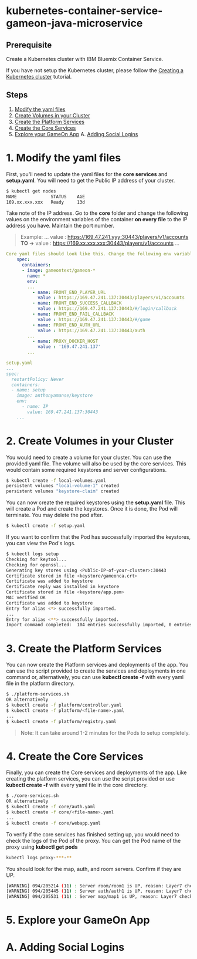 # kubernetes-container-service-gameon-java-microservice

## Prerequisite

Create a Kubernetes cluster with IBM Bluemix Container Service. 

If you have not setup the Kubernetes cluster, please follow the [Creating a Kubernetes cluster](https://github.com/IBM/container-journey-template) tutorial.

## Steps
1. [Modify the yaml files](#1-modify-the-yaml-files)
2. [Create Volumes in your Cluster](#2-create-volumes-in-your-cluster)
3. [Create the Platform Services](#3-create-the-platform-services)
4. [Create the Core Services](#4-create-the-core-services)
5. [Explore your GameOn App](#5-explore-your-gameon-app)
A. [Adding Social Logins](#a-adding-social-logins)


# 1. Modify the yaml files
First, you'll need to update the yaml files for the **core services** and **setup.yaml**.
You will need to get the Public IP address of your cluster.
```bash
$ kubectl get nodes
NAME             STATUS    AGE
169.xx.xxx.xxx   Ready     13d
```
Take note of the IP address. Go to the **core** folder and change the following values on the environment variables of the container **on every file** to the IP address you have. Maintain the port number.
> Example:
> ...
> value : https://169.47.241.yyy:30443/players/v1/accounts **TO ->** value : https://169.xx.xxx.xxx:30443/players/v1/accounts
> ...


```yaml
Core yaml files should look like this. Change the following env variables
    spec:
      containers:
      - image: gameontext/gameon-*
        name: *
        env:
        ...
          - name: FRONT_END_PLAYER_URL
            value : https://169.47.241.137:30443/players/v1/accounts
          - name: FRONT_END_SUCCESS_CALLBACK
            value : https://169.47.241.137:30443/#/login/callback
          - name: FRONT_END_FAIL_CALLBACK
            value : https://169.47.241.137:30443/#/game
          - name: FRONT_END_AUTH_URL
            value : https://169.47.241.137:30443/auth
        ...
          - name: PROXY_DOCKER_HOST
            value : '169.47.241.137'
        ...
```
```yaml
setup.yaml
...
spec:
  restartPolicy: Never
  containers:
  - name: setup
    image: anthonyamanse/keystore
    env:
      - name: IP
        value: 169.47.241.137:30443
    ...
```
# 2. Create Volumes in your Cluster
You would need to create a volume for your cluster. You can use the provided yaml file. The volume will also be used by the core services. This would contain some required keystores and server configurations.
```bash
$ kubectl create -f local-volumes.yaml
persistent volumes "local-volume-1" created
persistent volumes "keystore-claim" created
```

You can now create the required keystores using the **setup.yaml** file. This will create a Pod and create the keystores. Once it is done, the Pod will terminate. You may delete the pod after.
```bash
$ kubectl create -f setup.yaml
```
If you want to confirm that the Pod has successfully imported the keystores, you can view the Pod's logs.
```bash
$ kubectl logs setup
Checking for keytool...
Checking for openssl...
Generating key stores using <Public-IP-of-your-cluster>:30443
Certificate stored in file <keystore/gameonca.crt>
Certificate was added to keystore
Certificate reply was installed in keystore
Certificate stored in file <keystore/app.pem>
MAC verified OK
Certificate was added to keystore
Entry for alias <*> successfully imported.
...
Entry for alias <**> successfully imported.
Import command completed:  104 entries successfully imported, 0 entries failed or cancelled
```

# 3. Create the Platform Services
You can now create the Platform services and deployments of the app. You can use the script provided to create the services and deployments in one command or, alternatively, you can use **kubectl create -f** with every yaml file in the platform directory.
```bash
$ ./platform-services.sh
OR alternatively
$ kubectl create -f platform/controller.yaml
$ kubectl create -f platform/<file-name>.yaml
...
$ kubectl create -f platform/registry.yaml
```
> Note: It can take around 1-2 minutes for the Pods to setup completely.

# 4. Create the Core Services
Finally, you can create the Core services and deployments of the app. Like creating the platform services, you can use the script provided or use **kubectl create -f** with every yaml file in the core directory.
```bash
$ ./core-services.sh
OR alternatively
$ kubectl create -f core/auth.yaml
$ kubectl create -f core/<file-name>.yaml
...
$ kubectl create -f core/webapp.yaml
```
To verify if the core services has finished setting up, you would need to check the logs of the Pod of the proxy. You can get the Pod name of the proxy using **kubectl get pods**
```bash
kubectl logs proxy-***-**
```
You should look for the map, auth, and room servers. Confirm if they are UP.
```bash
[WARNING] 094/205214 (11) : Server room/room1 is UP, reason: Layer7 check passed ...
[WARNING] 094/205445 (11) : Server auth/auth1 is UP, reason: Layer7 check passed ...
[WARNING] 094/205531 (11) : Server map/map1 is UP, reason: Layer7 check passed ...

```
# 5. Explore your GameOn App
# A. Adding Social Logins